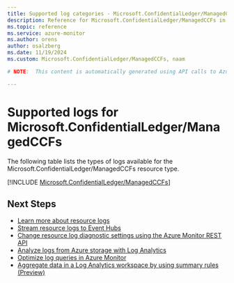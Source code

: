 ```yaml
---
title: Supported log categories - Microsoft.ConfidentialLedger/ManagedCCFs
description: Reference for Microsoft.ConfidentialLedger/ManagedCCFs in Azure Monitor Logs.
ms.topic: reference
ms.service: azure-monitor
ms.author: orens
author: osalzberg
ms.date: 11/19/2024
ms.custom: Microsoft.ConfidentialLedger/ManagedCCFs, naam

# NOTE:  This content is automatically generated using API calls to Azure. Any edits made on these files will be overwritten in the next run of the script. 

---
```





# Supported logs for Microsoft.ConfidentialLedger/ManagedCCFs  
The following table lists the types of logs available for the Microsoft.ConfidentialLedger/ManagedCCFs resource type.
  

  
[!INCLUDE [Microsoft.ConfidentialLedger/ManagedCCFs](~/reusable-content/ce-skilling/azure/includes/azure-monitor/reference/logs/microsoft-confidentialledger-managedccfs-logs-include.md)]  
  

## Next Steps

* [Learn more about resource logs](/azure/azure-monitor/essentials/platform-logs-overview)
* [Stream resource logs to Event Hubs](/azure/azure-monitor/essentials/resource-logs#send-to-azure-event-hubs)
* [Change resource log diagnostic settings using the Azure Monitor REST API](/rest/api/monitor/diagnosticsettings)
* [Analyze logs from Azure storage with Log Analytics](/azure/azure-monitor/essentials/resource-logs#send-to-log-analytics-workspace)
* [Optimize log queries in Azure Monitor](/azure/azure-monitor/logs/query-optimization)
* [Aggregate data in a Log Analytics workspace by using summary rules (Preview)](/azure/azure-monitor/logs/summary-rules)